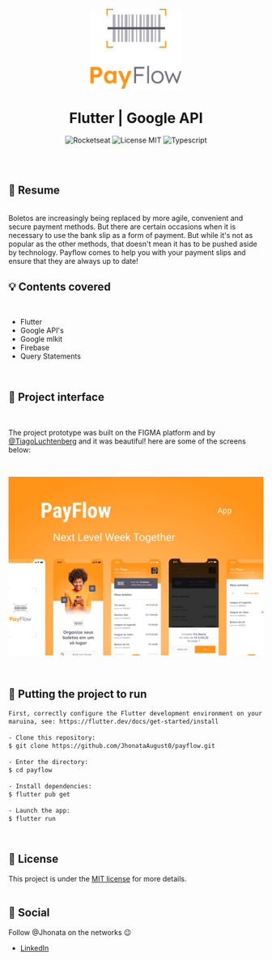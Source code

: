 <br />
<br />
<h1 align="center">
  <img alt="letmeask" src="./assets/images/logofull.png" width="180px" /> 
  <br />
  <br />
   Flutter | Google API  
</h1>

<p align="center">
  <img alt="Rocketseat" src="https://img.shields.io/badge/Created%20by%3A-Rocketseat-%236D5CCD" />
  <img alt="License MIT" src="https://img.shields.io/badge/License-MIT-%2398C611" />
  <img alt="Typescript" src="https://img.shields.io/badge/Main%20lenguage-dart-%232F74C0" /> <br />
</p> 
<br />
<br />

## :bookmark: Resume
<br />
Boletos are increasingly being replaced by more agile, convenient and secure payment methods. But there are certain occasions when it is necessary to use the bank slip as a form of payment.
But while it's not as popular as the other methods, that doesn't mean it has to be pushed aside by technology. Payflow comes to help you with your payment slips and ensure that they are always up to date!
<br />

## :bulb: Contents covered
<br />

- Flutter
- Google API's
- Google mlkit
- Firebase
- Query Statements

<br />

## :eyes: Project interface
<br />

The project prototype was built on the FIGMA platform and by [@TiagoLuchtenberg](https://www.instagram.com/tiagoluchtenberg/) and it was beautiful!
here are some of the screens below:

<br />

<p align="center">
  <img alt="gameplay" src="./assets/images/screens.png" width="620px" /> 
</p>

<br />

## :wrench: Putting the project to run

```
First, correctly configure the Flutter development environment on your maruina, see: https://flutter.dev/docs/get-started/install

- Clone this repository:
$ git clone https://github.com/JhonataAugust0/payflow.git

- Enter the directory:
$ cd payflow

- Install dependencies:
$ flutter pub get

- Launch the app: 
$ flutter run
```

<br />

## :memo: License

This project is under the [MIT license](LICENSE) for more details.
<br />
<br />

## :wave: Social

Follow @Jhonata on the networks :wink:
<br />

- [LinkedIn](https://www.linkedin.com/in/jhonata-augusto-2301541b5/)
